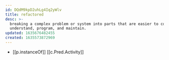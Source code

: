 ```yaml
---
id: DQdM9kpD2uhLg4Iq2yWlv
title: refactored
desc: >-
  breaking a complex problem or system into parts that are easier to conceive,
  understand, program, and maintain.
updated: 1635676482455
created: 1635573872969
---
```




- [[p.instanceOf]] [[c.Pred.Activity]]

